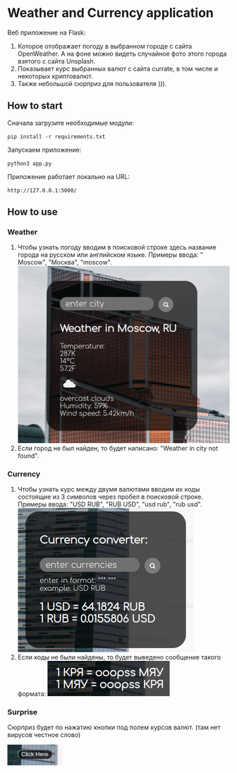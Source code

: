 # Weather and Currency application

Веб приложение на Flask:

1. Которое отображает погоду в выбранном городе с сайта OpenWeather. А на фоне можно видеть
   случайное фото этого города взятого с сайта Unsplash.
2. Показывает курс выбранных валют с сайта currate, в том числе и некоторых криптовалют.
3. Также небольшой сюрприз для пользователя ))).

## How to start

Сначала загрузите необходимые модули:

```
pip install -r requirements.txt
```

Запускаем приложение:

```
python3 app.py
```

Приложение работает локально на URL:

```
http://127.0.0.1:5000/
```

## How to use

### Weather

1. Чтобы узнать погоду вводим в поисковой строке здесь название города на русском или английском языке. Примеры ввода: "
   Moscow", "Москва", "moscow".
   ![img_2.png](Images/img_2.png)
2. Если город не был найден, то будет написано: "Weather in city not found".

### Currency

1. Чтобы узнать курс между двумя валютами вводим их коды состоящие из 3 символов через пробел в поисковой строке.
   Примеры ввода: "USD RUB", "RUB USD", "usd rub", "rub usd".
   ![img_3.png](Images/img_3.png)
2.  Если коды не были найдены, то будет выведено сообщение такого формата:
   ![img_4.png](Images/img_4.png)

### Surprise

Сюрприз будет по нажатию кнопки под полем курсов валют.
(там нет вирусов честное слово)

![img_5.png](Images/img_5.png)
